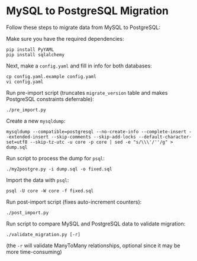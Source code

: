 # MySQL to PostgreSQL Migration

Follow these steps to migrate data from MySQL to PostgreSQL:

Make sure you have the required dependencies:
```
pip install PyYAML
pip install sqlalchemy
```

Next, make a `config.yaml` and fill in info for both databases:
```
cp config.yaml.example config.yaml
vi config.yaml
```

Run pre-import script (truncates `migrate_version` table and makes PostgreSQL constraints deferrable):
```
./pre_import.py
```

Create a new `mysqldump`:
```
mysqldump --compatible=postgresql --no-create-info --complete-insert --extended-insert --skip-comments --skip-add-locks --default-character-set=utf8 --skip-tz-utc -u core -p core | sed -e "s/\\\'/''/g" > dump.sql
```

Run script to process the dump for `psql`:
```
./my2postgre.py -i dump.sql -o fixed.sql
```

Import the data with `psql`:
```
psql -U core -W core -f fixed.sql
```

Run post-import script (fixes auto-increment counters):
```
./post_import.py
```

Run script to compare MySQL and PostgreSQL data to validate migration:
```
./validate_migration.py [-r]
```
(the `-r` will validate ManyToMany relationships, optional since it may be more time-consuming)
